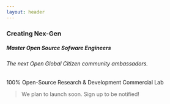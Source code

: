 ```yaml
---
layout: header
---
```


### Creating Nex-Gen

##### Master Open Source Sofware Engineers

###### The _next_ Open Global Citizen community ambassadors. 

100% Open-Source Research & Development Commercial Lab

> We plan to launch soon. Sign up to be notified!






